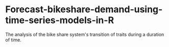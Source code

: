 # Forecast-bikeshare-demand-using-time-series-models-in-R
The analysis of the bike share system's transition of traits during a duration of time.
